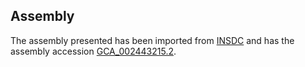 
Assembly
--------

The assembly presented has been imported from 
[INSDC](http://www.insdc.org) and has the assembly accession
[GCA\_002443215.2](http://www.ebi.ac.uk/ena/data/view/GCA_002443215.2).

